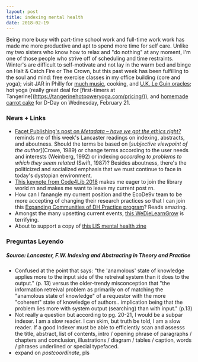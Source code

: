```yaml
---
layout: post
title: indexing mental health
date: 2018-02-19
---
```


Being more busy with part-time school work and full-time work work has made me more productive and apt to spend more time for self care. Unlike my two sisters who know how to relax and "do nothing" at any moment, I'm one of those people who strive off of scheduling and time restraints. Winter's are difficult to self-motivate and not lay in the warm bed and binge on Halt & Catch Fire or The Crown, but this past week has been fulfilling to the soul and mind: free exercise classes in my office building (core and yoga); visit JAR in Philly for [much music](https://www.pandora.com/artist/sam-smith/ARJ9VZwl2Plw9qZ), cooking, and [U.K. Le Guin oracles](http://www.ursulakleguin.com/ACH/Index.html); hot yoga (really great deal for [first-timers at Tangerine[(https://tangerinehotpoweryoga.com/pricing/)), and [homemade carrot cake](https://barefootcontessa.com/recipes/carrot-cake-with-ginger-mascarpone-frosting) for D-Day on Wednesday, February 21.

### News + Links
* [Facet Publishing's post on _Metadata – have we got the ethics right?_](https://facetpublishing.wordpress.com/2018/02/13/metadata-have-we-got-the-ethics-right/) reminds me of this week's Lancaster readings on indexing, abstracts, and aboutness. Should the terms be based on [_subjective viewpoint of the author_](Crowe, 1989) or change terms according to the user needs and interests (Weinberg, 1992) or indexing _according to problems to which they seem related_ (Swift, 1987)? Besides aboutness, there's the politicized and socialized emphasis that we must continue to face in today's dystopian environment. 
* [This keynote from Code4Lib 2018](https://chrisbourg.wordpress.com/2018/02/14/for-the-love-of-baby-unicorns-my-code4lib-2018-keynote/) makes me eager to join the library world rn and makes me want to leave my current post rn.
* How can I fanangle my current position and the EcoDe9v team to be more accepting of changing their research practices so that I can join this [Expanding Communities of DH Practice program](https://twitter.com/dhinstitutes/status/964502853799772160)? Reads amazing. 
* Amongst the many upsetting current events, [this WeDieLearnGrow](https://www.nytimes.com/2018/02/17/business/the-wework-manifesto-first-office-space-next-the-world.html) is terrifying.
* About to support a copy of [this LIS mental health zine](https://twitter.com/violetbfox/status/965260261593632768)

### Preguntas Leyendo
##### Source: Lancaster, F.W. Indexing and Abstracting in Theory and Practice
* Confused at the point that says: "the 'anamolous' state of knowledge applies more to the input side of the retreival system than it does to the output." (p. 13) versus the older-trendy misconception that "the information retreival problem as primarily on of matching the "anamolous state of knowledge" of a requestor with the more "coherent" state of knowledge of authors.. implication being that the problem lies more with system output (searching) than with input." (p.13) 
* Not really a question but according to pg. 20-21, I would be a subpar indexer. I am a slow reader. I can skim, but truth be told, I am a slow reader. If a good Indexer must be able to efficiently scan and assesss the title, abstract, list of contents, intro / opening phrase of paragraphs / chapters and conclusion, illustrations / diagram / tables / caption, words / phrases underlined or special typefaced.
* expand on _postcoordinate_, pls
